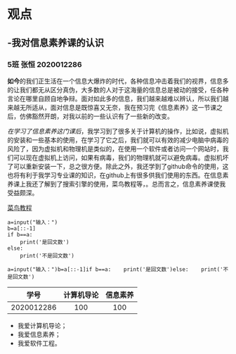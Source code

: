#                                  观点

##                                                              -我对信息素养课的认识

### 5班 张恒 2020012286

**如今**的我们正生活在一个信息大爆炸的时代，各种信息冲击着我们的视界，信息多的让我们都无从区分真伪，大多数的人对于这海量的信息总是被动的接受，任各种言论在哪里自顾自地争辩。面对如此多的信息，我们越来越难以辨认，所以我们越来越无所适从，面对信息是既惊喜又无奈，我在预习完《信息素养》这一节课之后，仿佛豁然开朗，对我以前的一些认识有了一些新的改变。

*在学习了信息素养这门课后*，我学习到了很多关于计算机的操作，比如说，虚拟机的安装和一些基本的使用，在学习了它之后，我们就可以有效的减少电脑中病毒的风险了，因为虚拟机和物理机是类似的，在使用一个软件或者访问一个网站时，我们可以现在虚拟机上访问，如果有病毒，我们的物理机就可以避免病毒。虚拟机坏了可以重新安装一下，总之很方便。除此之外，我还学到了github命令的使用，这也将有利于我学习专业课的知识，在github上有很多供我们使用的东西。在信息素养课上我还了解到了搜索引擎的使用，菜鸟教程等，。总而言之，信息素养课使我受益颇深。

[菜鸟教程](https://www.runoob.com/)

```
a=input("输入：")
b=a[::-1]
if b==a:
    print('是回文数')
else:
    print('不是回文数')
```

`a=input("输入：")b=a[::-1]if b==a:    print('是回文数')else:    print('不是回文数')`

|    学号    | 计算机导论 | 信息素养 |
| :--------: | :--------: | :------: |
| 2020012286 |    100     |   100    |

- 我爱计算机导论；
- 我爱信息素养；
- 我爱软件工程。





